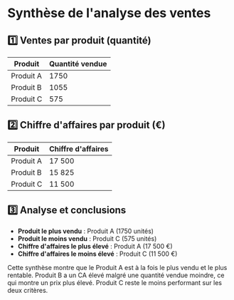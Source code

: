 # Synthèse de l'analyse des ventes

## 1️⃣ Ventes par produit (quantité)

| Produit   | Quantité vendue |
| --------- | --------------- |
| Produit A | 1750            |
| Produit B | 1055            |
| Produit C | 575             |

## 2️⃣ Chiffre d'affaires par produit (€)

| Produit   | Chiffre d'affaires |
| --------- | ------------------ |
| Produit A | 17 500             |
| Produit B | 15 825             |
| Produit C | 11 500             |

## 3️⃣ Analyse et conclusions

* **Produit le plus vendu** : Produit A (1750 unités)
* **Produit le moins vendu** : Produit C (575 unités)
* **Chiffre d'affaires le plus élevé** : Produit A (17 500 €)
* **Chiffre d'affaires le moins élevé** : Produit C (11 500 €)

Cette synthèse montre que le Produit A est à la fois le plus vendu et le plus rentable. Produit B a un CA élevé malgré une quantité vendue moindre, ce qui montre un prix plus élevé. Produit C reste le moins performant sur les deux critères.

